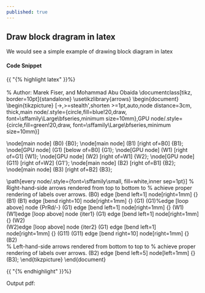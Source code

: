 ```yaml
---
published: true
---
```

## Draw block dragram in latex

We would see a simple example of drawing block diagram in latex


#### Code Snippet

{{ "{% highlight latex" }}%} <br><br>
% Author: Marek Fiser, and Mohammad Abu Obaida
\documentclass[tikz, border=10pt]{standalone}
\usetikzlibrary{arrows}
\begin{document}
\begin{tikzpicture}
[->,>=stealth',shorten >=1pt,auto,node distance=3cm,
  thick,main node/.style={circle,fill=blue!20,draw,
  font=\sffamily\Large\bfseries,minimum size=10mm},GPU node/.style={circle,fill=green!20,draw,
  font=\sffamily\Large\bfseries,minimum size=10mm}]

  \node[main node] (B0) {B0};
  \node[main node] (B1) [right of=B0] {B1};
  \node[GPU node] (G1) [below of=B0] {G1};
  \node[GPU node] (W1) [right of=G1] {W1};
  \node[GPU node] (W2) [right of=W1] {W2};
  \node[GPU node] (G11) [right of=W2] {G1'};
  \node[main node] (B2) [right of=B1] {B2};
  \node[main node] (B3) [right of=B2] {B3};

  \path[every node/.style={font=\sffamily\small,
  		fill=white,inner sep=1pt}]
  	% Right-hand-side arrows rendered from top to bottom to
  	% achieve proper rendering of labels over arrows.
    (B0) edge [bend left=1] node[right=1mm] {} (B1)
    (B1) edge [bend right=10] node[right=1mm] {} (G1)
    (G1)%edge [loop above] node {PrRd/-} (G1)
        edge [bend left=1] node[right=1mm] {} (W1)
    (W1)edge [loop above] node {iter1} (G1)
        edge [bend left=1] node[right=1mm] {} (W2)        
    (W2)edge [loop above] node {iter2} (G1)
        edge [bend left=1] node[right=1mm] {} (G11)
    (G11) edge [bend right=10] node[right=1mm] {} (B2)      
  	% Left-hand-side arrows rendered from bottom to top to
  	% achieve proper rendering of labels over arrows.
    (B2) edge [bend left=5] node[left=1mm] {} (B3);
\end{tikzpicture}
\end{document}

{{ "{% endhighlight" }}%}



Output pdf:<br>
<img src="{{ '/assets/img/touring.jpg' | prepend: site.baseurl }}" alt="">

